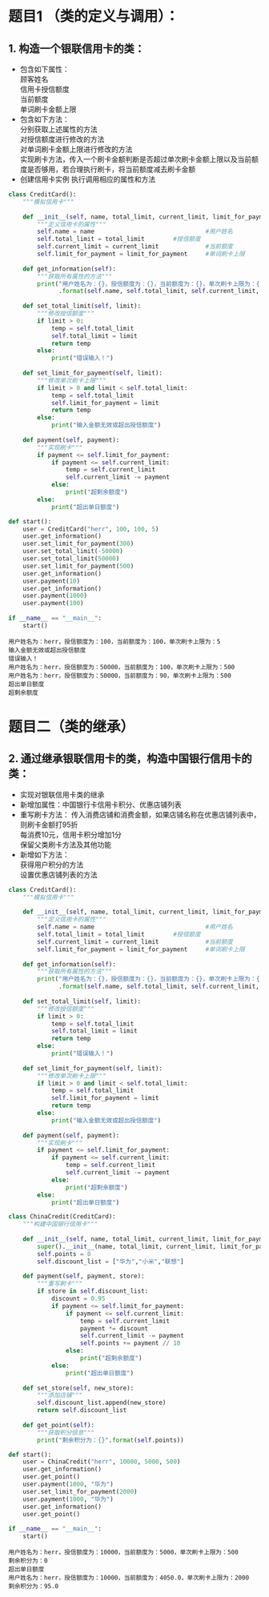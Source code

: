 # 题目1 （类的定义与调用）：  
## 1. 构造一个银联信用卡的类：
- 包含如下属性：  
顾客姓名  
信用卡授信额度  
当前额度  
单词刷卡金额上限
- 包含如下方法：  
分别获取上述属性的方法  
对授信额度进行修改的方法  
对单词刷卡金额上限进行修改的方法  
实现刷卡方法，传入一个刷卡金额判断是否超过单次刷卡金额上限以及当前额度是否够用，若合理执行刷卡，将当前额度减去刷卡金额
- 创建信用卡实例
执行调用相应的属性和方法


```python
class CreditCard():
    """模拟信用卡"""
    
    def __init__(self, name, total_limit, current_limit, limit_for_payment):
        """定义信用卡的属性"""
        self.name = name                               #用户姓名
        self.total_limit = total_limit        #授信额度
        self.current_limit = current_limit             #当前额度
        self.limit_for_payment = limit_for_payment     #单词刷卡上限
        
    def get_information(self):
        """获取所有属性的方法"""
        print("用户姓名为：{}，授信额度为：{}，当前额度为：{}，单次刷卡上限为：{}"
              .format(self.name, self.total_limit, self.current_limit, self.limit_for_payment))
        
    def set_total_limit(self, limit):
        """修改授信额度"""
        if limit > 0:
            temp = self.total_limit
            self.total_limit = limit
            return temp
        else:
            print("错误输入！")
    
    def set_limit_for_payment(self, limit):
        """修改单次刷卡上限"""
        if limit > 0 and limit < self.total_limit:
            temp = self.total_limit
            self.limit_for_payment = limit
            return temp
        else:
            print("输入金额无效或超出授信额度")
    
    def payment(self, payment):
        """实现刷卡"""
        if payment <= self.limit_for_payment:
            if payment <= self.current_limit:
                temp = self.current_limit
                self.current_limit -= payment
            else:
                print("超剩余额度")
        else:
            print("超出单日额度")        
```


```python
def start():
    user = CreditCard("herr", 100, 100, 5)
    user.get_information()
    user.set_limit_for_payment(300)
    user.set_total_limit(-50000)
    user.set_total_limit(50000)
    user.set_limit_for_payment(500)
    user.get_information()
    user.payment(10)
    user.get_information()
    user.payment(1000)
    user.payment(100)
    
if __name__ == "__main__":
    start()
```

    用户姓名为：herr，授信额度为：100，当前额度为：100，单次刷卡上限为：5
    输入金额无效或超出授信额度
    错误输入！
    用户姓名为：herr，授信额度为：50000，当前额度为：100，单次刷卡上限为：500
    用户姓名为：herr，授信额度为：50000，当前额度为：90，单次刷卡上限为：500
    超出单日额度
    超剩余额度


# 题目二（类的继承）
## 2. 通过继承银联信用卡的类，构造中国银行信用卡的类：
- 实现对银联信用卡类的继承
- 新增加属性：中国银行卡信用卡积分、优惠店铺列表
- 重写刷卡方法：
传入消费店铺和消费金额，如果店铺名称在优惠店铺列表中，则刷卡金额打95折  
每消费10元，信用卡积分增加1分  
保留父类刷卡方法及其他功能  
- 新增如下方法：  
获得用户积分的方法  
设置优惠店铺列表的方法


```python
class CreditCard():
    """模拟信用卡"""
    
    def __init__(self, name, total_limit, current_limit, limit_for_payment):
        """定义信用卡的属性"""
        self.name = name                               #用户姓名
        self.total_limit = total_limit        #授信额度
        self.current_limit = current_limit             #当前额度
        self.limit_for_payment = limit_for_payment     #单词刷卡上限
        
    def get_information(self):
        """获取所有属性的方法"""
        print("用户姓名为：{}，授信额度为：{}，当前额度为：{}，单次刷卡上限为：{}"
              .format(self.name, self.total_limit, self.current_limit, self.limit_for_payment))
        
    def set_total_limit(self, limit):
        """修改授信额度"""
        if limit > 0:
            temp = self.total_limit
            self.total_limit = limit
            return temp
        else:
            print("错误输入！")
    
    def set_limit_for_payment(self, limit):
        """修改单次刷卡上限"""
        if limit > 0 and limit < self.total_limit:
            temp = self.total_limit
            self.limit_for_payment = limit
            return temp
        else:
            print("输入金额无效或超出授信额度")
    
    def payment(self, payment):
        """实现刷卡"""
        if payment <= self.limit_for_payment:
            if payment <= self.current_limit:
                temp = self.current_limit
                self.current_limit -= payment
            else:
                print("超剩余额度")
        else:
            print("超出单日额度")
```


```python
class ChinaCredit(CreditCard):
    """构建中国银行信用卡"""
    
    def __init__(self, name, total_limit, current_limit, limit_for_payment):
        super().__init__(name, total_limit, current_limit, limit_for_payment)
        self.points = 0
        self.discount_list = ["华为","小米","联想"]
        
    def payment(self, payment, store):
        """重写刷卡"""
        if store in self.discount_list:
            discount = 0.95
            if payment <= self.limit_for_payment:
                if payment <= self.current_limit:
                    temp = self.current_limit
                    payment *= discount
                    self.current_limit -= payment
                    self.points += payment // 10
                else:
                    print("超剩余额度")
            else:
                print("超出单日额度")        
        
    def set_store(self, new_store):
        """添加店铺"""
        self.discount_list.append(new_store)
        return self.discount_list
    
    def get_point(self):
        """获取积分信息"""
        print("剩余积分为：{}".format(self.points))
```


```python
def start():
    user = ChinaCredit("herr", 10000, 5000, 500)
    user.get_information()
    user.get_point()
    user.payment(1000, "华为")
    user.set_limit_for_payment(2000)
    user.payment(1000, "华为")
    user.get_information()
    user.get_point()
    
if __name__ == "__main__":
    start()
```

    用户姓名为：herr，授信额度为：10000，当前额度为：5000，单次刷卡上限为：500
    剩余积分为：0
    超出单日额度
    用户姓名为：herr，授信额度为：10000，当前额度为：4050.0，单次刷卡上限为：2000
    剩余积分为：95.0

